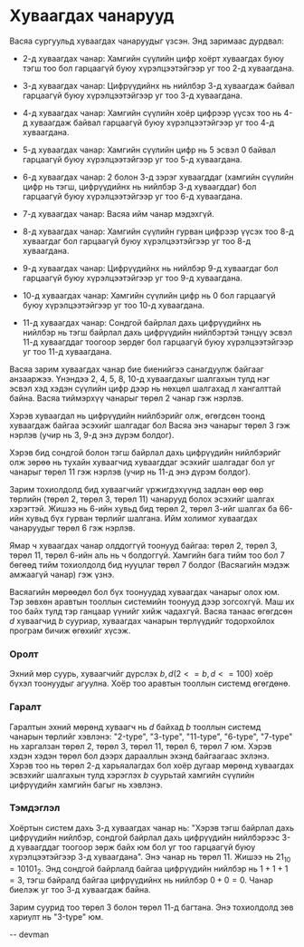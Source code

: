 Хуваагдах чанарууд
==================

Васяа сургуульд хуваагдах чанаруудыг үзсэн. Энд заримаас дурдвал:

- 2-д хуваагдах чанар: Хамгийн сүүлийн цифр хоёрт хуваагдах буюу тэгш тоо бол гарцаагүй буюу хүрэлцээтэйгээр уг тоо 2-д хуваагдана.

- 3-д хуваагдах чанар: Цифрүүдийнх нь нийлбэр 3-д хуваагдаж байвал гарцаагүй буюу хүрэлцээтэйгээр уг тоо 3-д хуваагдана.

- 4-д хуваагдах чанар: Хамгийн сүүлийн хоёр цифрээр үүсэх тоо нь 4-д хуваагдаж байвал гарцаагүй буюу хүрэлцээтэйгээр уг тоо 4-д хуваагдана.

- 5-д хуваагдах чанар: Хамгийн сүүлийн цифр нь 5 эсвэл 0 байвал гарцаагүй буюу хүрэлцээтэйгээр уг тоо 5-д хуваагдана.

- 6-д хуваагдах чанар: 2 болон 3-д зэрэг хуваагддаг (хамгийн сүүлийн цифр нь тэгш, цифрүүдийнх нь нийлбэр 3-д хуваагддаг) бол гарцаагүй буюу хүрэлцээтэйгээр уг тоо 6-д хуваагдана.

- 7-д хуваагдах чанар: Васяа ийм чанар мэдэхгүй.

- 8-д хуваагдах чанар: Хамгийн сүүлийн гурван цифрээр үүсэх тоо 8-д хуваагдаг бол гарцаагүй буюу хүрэлцээтэйгээр уг тоо 8-д хуваагдана.

- 9-д хуваагдах чанар: Цифрүүдийнх нь нийлбэр 9-д хуваагдаг бол гарцаагүй буюу хүрэлцээтэйгээр уг тоо 9-д хуваагдана.

- 10-д хуваагдах чанар: Хамгийн сүүлийн цифр нь 0 бол гарцаагүй буюу хүрэлцээтэйгээр уг тоо 10-д хуваагдана.

- 11-д хуваагдах чанар: Сондгой байрлал дахь цифрүүдийнх нь нийлбэр нь тэгш байрлал дахь цифрүүдийн нийлбэртэй тэнцүү эсвэл 11-д хуваагддаг тоогоор зөрдөг бол гарцаагүй буюу хүрэлцээтэйгээр уг тоо 11-д хуваагдана.

Васяа зарим хуваагдах чанар бие биенийгээ санагдуулж байгааг анзааржээ. Үнэндээ 2, 4, 5, 8, 10-д хуваагдахыг шалгахын тулд нэг эсвэл хэд хэдэн сүүлийн цифр дээр нь нөхцөл шалгахад л хангалттай байна. Васяа тиймэрхүү чанарыг төрөл 2 чанар гэж нэрлэв.

Хэрэв хуваагдал нь цифрүүдийн нийлбэрийг олж, өгөгдсөн тоонд хуваагдаж байгаа эсэхийг шалгадаг бол Васяа энэ чанарыг төрөл 3 гэж нэрлэв (учир нь 3, 9-д энэ дүрэм болдог).

Хэрэв бид сондгой болон тэгш байрлал дахь цифрүүдийн нийлбэрийг олж зөрөө нь тухайн хуваагчид хуваагддаг эсэхийг шалгадаг бол уг чанарыг төрөл 11 гэж нэрлэв (учир нь 11-д энэ дүрэм болдог).

Зарим тохиолдолд бид хуваагчийг үржигдэхүүнд задлан өөр өөр төрлийн (төрөл 2, төрөл 3, төрөл 11) чанарууд болох эсэхийг шалгах хэрэгтэй. Жишээ нь 6-ийн хувьд бид төрөл 2, төрөл 3-ийг шалгах ба 66-ийн хувьд бүх гурван төрлийг шалгана. Ийм холимог хуваагдах чанаруудыг төрөл 6 гэж нэрлэв.

Ямар ч хуваагдах чанар олддоггүй тоонууд байгаа: төрөл 2, төрөл 3, төрөл 11, төрөл 6-ийн аль нь ч болдоггүй. Хамгийн бага тийм тоо бол 7 бөгөөд тийм тохиолдолд бид нууцлаг төрөл 7 болдог (Васяагийн мэдэж амжаагүй чанар) гэж үзнэ.

Васяагийн мөрөөдөл бол бүх тоонуудад хуваагдах чанарыг олох юм. Тэр зөвхөн аравтын тооллын системийн тоонууд дээр зогсохгүй. Маш их тоо байх тулд тэр ганцаар үүнийг хийж чадахгүй. Васяа танаас өгөгдсөн $d$ хуваагчид $b$ сууриар, хуваагдах чанарын төрлүүдийг тодорхойлох програм бичиж өгөхийг хүсэж.

### Оролт

Эхний мөр суурь, хуваагчийг дүрслэх $b, d (2 <= b, d <= 100)$ хоёр бүхэл тоонуудыг агуулна. Хоёр тоо аравтын тооллын системд өгөгдөнө.

### Гаралт

Гаралтын эхний мөрөнд хуваагч нь $d$ байхад $b$ тооллын системд чанарын төрлийг хэвлэнэ: "2-type", "3-type", "11-type", "6-type", "7-type" нь харгалзан төрөл 2, төрөл 3, төрөл 11, төрөл 6, төрөл 7 юм. Хэрэв хэдэн хэдэн төрөл бол дээрх дарааллын эхэнд байгаагаас эхлэнэ. Хэрэв тоо нь төрөл 2-д харьяалагдах бол хоёр дугаар мөрөнд хуваагдах эсвэхийг шалгахын тулд хэрэглэх $b$ суурьтай хамгийн сүүлийн цифрүүдийн хамгийн багыг нь хэвлэнэ.

### Тэмдэглэл

Хоёртын систем дахь 3-д хуваагдах чанар нь: "Хэрэв тэгш байрлал дахь цифрүүдийн нийлбэр, сондгой байрлал дахь цифрүүдийн нийлбэрээс 3-д хуваагддаг тоогоор зөрж байх юм бол уг тоо гарцаагүй буюу хүрэлцээтэйгээр 3-д хуваагдана". Энэ чанар нь төрөл 11. Жишээ нь $21_10 = 10101_2$. Энд сондгой байрлалд байгаа цифрүүдийн нийлбэр нь $1 + 1 + 1 = 3$, тэгш байралд байгаа цифрүүдийнх нь нийлбэр $0 + 0 = 0$. Чанар биелэж уг тоо 3-д хуваагдаж байна.

Зарим суурид тоо төрөл 3 болон төрөл 11-д багтана. Энэ тохиолдолд зөв хариулт нь "3-type" юм.

-- devman
